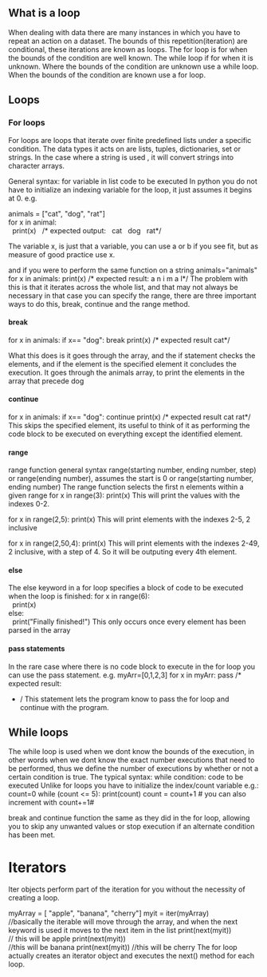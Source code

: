 ## What is a loop
When dealing with data there are many instances in which you have to repeat an action on a dataset. The bounds of this repetition(iteration) are conditional, these iterations are  known as loops. The for loop is for when the bounds of the condition are well known. The while loop if for when it is unknown. 
Where the bounds of the condition are unknown use a while loop.
When the bounds of the condition are known use a for loop.

## Loops
### For loops
For loops are loops that iterate over finite predefined lists under a specific condition. The data types it acts on are lists, tuples, dictionaries, set or strings. In the case where a string is used , it will convert strings into character arrays.

General syntax:
for variable in list
     code to be executed
In python you do not have to initialize an indexing variable for the loop, it just assumes it begins at 0.
e.g.

animals = ["cat", "dog", "rat"]  
for x in animal:  
  print(x)
  /* expected output:
  cat
  dog
  rat*/
  

The variable x, is just that a variable, you can use a or b if you see fit, but as measure of good practice use x.

and if you were to perform the same function on a string
animals="animals"
for x in animals:
	print(x)
/* expected result:
a
n
i
m
a
l*/
The problem with this is that it iterates across the whole list, and that may not always be necessary in that case you  can specify the range, there are three important ways to do this, break, continue and the range method. 

#### break
for x in animals:
	if x== "dog":
		break
	print(x)
	/* expected result
	cat*/


What this does is it goes through the array, and the if statement  checks  the elements, and if the element is  the specified element it concludes the execution. It goes through the animals array, to print the elements in the array that precede dog

#### continue

for x in animals:
	if x== "dog":
		continue
	print(x)
	/* expected result
	cat
	rat*/
This skips the specified element, its useful to think of it as performing the code block to be executed on everything except the identified element.

#### range
range function general syntax
	range(starting number, ending number, step)
    or range(ending number), assumes the start is 0
    or range(starting number, ending number)
The range function selects the first n elements within a given range
for x in range(3):
	print(x)
This will print the values with the indexes 0-2.

for x in range(2,5):
	print(x)
This will print elements with the indexes 2-5, 2 inclusive

for x in range(2,50,4):
	print(x)
This will print elements  with the indexes 2-49, 2 inclusive, with a step of 4. So it will be outputing every 4th element.

#### else
The else keyword in a for loop specifies a block of code to be executed when the loop is finished:
for x in range(6):  
  print(x)  
else:  
  print("Finally finished!")
This only occurs once every element has been parsed in the array

#### pass statements

In the rare case where there is no code block to execute in the for loop you can use the pass statement.
e.g.
myArr=[0,1,2,3]
for x in myArr:
	pass
/* expected result:

* /
This statement lets the program know to pass the for loop and continue with the program.
## While loops
The while loop is used when we dont know the bounds of the execution, in other words when we dont know the exact number executions that need to be performed, thus we define the number of executions by whether or not a certain condition is true. The typical syntax:
while condition:
	code to be executed
Unlike for loops you have to initialize the index/count variable
e.g.:
count=0
while (count <= 5):
	print(count)
	count = count+1
	# you can also increment with count+=1#

break and continue function the same as they did in the for loop, allowing you to skip any unwanted  values or stop execution if an alternate condition has been met.


# Iterators
Iter objects perform part of the iteration for you without the necessity of creating a loop.

myArray = [ "apple", "banana", "cherry"]
myit = iter(myArray)  
  //basically the iterable will move through the array, and when the next keyword is used it moves to the next item in the list
print(next(myit))  
// this will be apple
print(next(myit))  
//this will be banana
print(next(myit))
//this will be cherry
The for loop actually creates an iterator object and executes the next() method for each loop.



